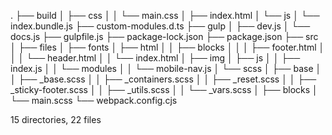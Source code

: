 .
├── build
│   ├── css
│   │   └── main.css
│   ├── index.html
│   └── js
│       └── index.bundle.js
├── custom-modules.d.ts
├── gulp
│   ├── dev.js
│   └── docs.js
├── gulpfile.js
├── package-lock.json
├── package.json
├── src
│   ├── files
│   ├── fonts
│   ├── html
│   │   ├── blocks
│   │   │   ├── footer.html
│   │   │   └── header.html
│   │   └── index.html
│   ├── img
│   ├── js
│   │   ├── index.js
│   │   └── modules
│   │       └── mobile-nav.js
│   └── scss
│       ├── base
│       │   ├── _base.scss
│       │   ├── _containers.scss
│       │   ├── _reset.scss
│       │   ├── _sticky-footer.scss
│       │   ├── _utils.scss
│       │   └── _vars.scss
│       ├── blocks
│       └── main.scss
└── webpack.config.cjs

15 directories, 22 files